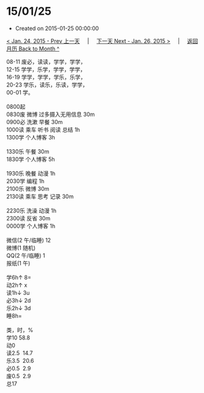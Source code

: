 # 15/01/25

- Created on 2015-01-25 00:00:00

[< Jan. 24, 2015 - Prev 上一天](/_archived/lifelogs/2015/01/d24.md) &nbsp; &nbsp; | &nbsp; &nbsp; [下一天 Next - Jan. 26, 2015 >](/_archived/lifelogs/2015/01/d26.md) &nbsp; &nbsp; |  &nbsp; &nbsp; [返回月历 Back to Month ^](/_archived/lifelogs/2015/01/index.md)
<br/><div>08-11 废必，读读，学学，学学，</div><div>12-15 学学，乐学，学学，学学，<br/>16-19 学学，学学，学乐，乐学，<br/>20-23 学乐，读乐，乐读，学学，</div><div>00-01 学。<br/><div><br/></div>0800起<br/>0830废 微博 过多摄入无用信息 30m</div><div>0900必 洗漱 早餐 30m<br/>1000读 乘车 听书 阅读 总结 1h<br/>1300学 个人博客 3h<div><br/></div>1330乐 午餐 30m</div><div>1830学 个人博客 5h</div><div><br/>1930乐 晚餐 动漫 1h</div><div>2030学 编程 1h</div><div>2100乐 微博 30m</div><div>2130读 乘车 思考 记录 30m</div><div><br/></div><div>2230乐 洗澡 动漫 1h</div><div>2300读 反省 30m</div><div>0000学 个人博客 1h</div><div><div><br/></div><div>微信(2 午/临睡) 12</div>微博(1 随机) <br/>QQ(2 午/临睡) 1<br/>报纸(1 午) <div><br/></div>学6h↑ 8=<br/>动2h↑ x<br/>读1h↓ 3u<br/>必3h↓ 2d<br/>乐2h↓ 3d<br/>睡8h=<div><br/></div>类，时，%<br/>学10 58.8<br/>动0<br/>读2.5  14.7<br/>乐3.5  20.6<br/>必0.5  2.9<br/>废0.5  2.9<br/>总17</div>
